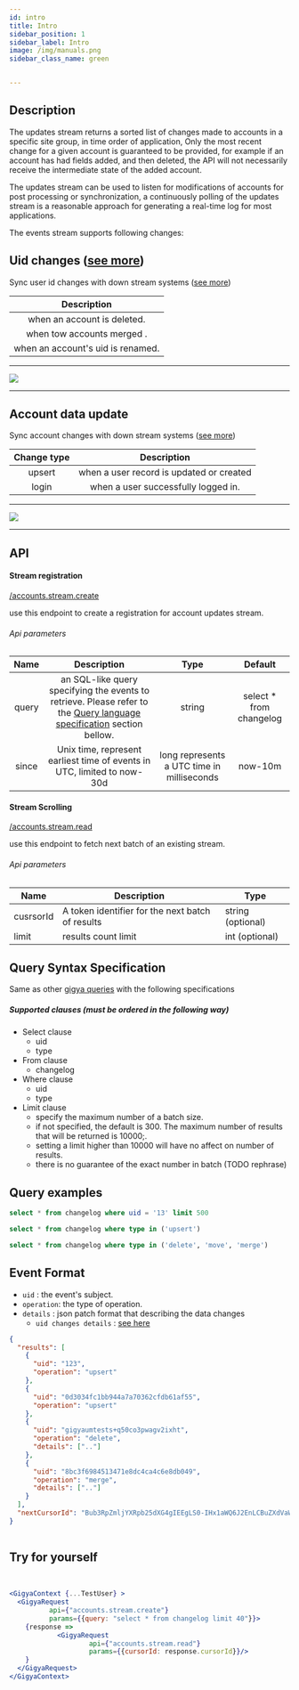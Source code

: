 ```yaml
---
id: intro
title: Intro
sidebar_position: 1 
sidebar_label: Intro
image: /img/manuals.png
sidebar_class_name: green


---
```


## Description

The updates stream returns a sorted list of changes made to accounts in a specific site group, in time order of application, Only the most recent change for a given account is guaranteed to be provided, for example if an account has had fields added, and then deleted, the API will not necessarily receive the intermediate state of the added account.

The updates stream can be used to listen for modifications of accounts for post processing or synchronization, a continuously polling of the updates stream is a reasonable approach for generating a real-time log for most applications.

The events stream supports following changes:

## Uid changes ([see more](changes/uid.md))
Sync user id changes with down stream systems ([see more](changes/uid.md))

|        Description               	         |
|:------------------------------------------:|
| when an account is deleted.              	 |
| when tow accounts merged .               	 |
|     when an account's uid is renamed.      |

---
[![](https://mermaid.ink/img/pako:eNqll9-P2jgQx_-VKFUlKlGU3yT7cA-UrXQn9k4n6L0c9-DEE7AwNuc43eXK_u_nBNJ1HBJQm0goZD7-ejz2eJxvdsYx2A_2RqDD1lrN18yyln8_rhbWbzz9x_r48ZfTnyWI48majT6DzLZWIQWg_QerImc18OXX-cl6Gu1BbEB7b10M8xEGCvKa6WlUHjBqTE_z2vY4-lK_tDB_ZufeLHQ4XJinM1M_vz0-1o_WicGLPFlL9WrN1C3X0h7byrE9IliN8lvFrm25hT2s7Qf1mHMBhVzbY83yFxIEpRSKCqmbVKYUZbuN4CXD55bPWyLh0rCyHwTZI3H8xCkXZ-JdhiFIYo0pIOMMd6g8Tz2NUs6y2W4zLKIDRntKGOgdOPWlASkXGIR7Mbt-GDhZx-xdzBEgFCSaGQnBn7eAsNbHRgAwjck5k5_RntDj2b5eq9gKSMtsC9LaF9X_sfUVBEYMja0q4NRoviT_XebIjQ4vmlGCkKQdw21BR9N44obTOAmmfhSPrTCeBJEb-nH1-35sxcEkdJLY8RPPjd5_6E7crB71sKhriEa9ot9n-qpsEk-SyHX8WP0qFUdJTYNJ4rhJ5EzjwG9JNeP9EQent0a9UgmjrxXfc9Noem0gXdJxAnzFz5uS0gA665OpPWkgAWpzHYy-FZzRslDuDORIQ-gynZWOIUcllQvCdoP-SiJpK-N839fMgDewQCnQmbGFvIO4uvXcyiRvOXXHyg575_is1h_I2m5MV0qVkyazaO8oKtuP-hIhG4Zo__jP9s6yaDG0jg9_Ud4O7qDfOTMZ1DKLEt8z0Rujo5wfbiCMS-j21lkrNdZ2Ps_zEGGDuR1u8hVJwtmVPqPoOml0G1R3K4X_LYFl8Hu5T1uKZglTuX5Fr1sAqFxeI2_I9RYUiYpdd7SdpK6xtmtBPAUfGUwV4QXZbOWAaw13BzJHYjcwYQ32RykLguEO8hMl2a46X7T3FN-NfHN6YXVfaDT4Rv5sBNHrNq3iZKQz5uyK1CBpemhwmSCyO4o8j9VlYq1OBbQKDMfoaGxFbaJO-YEpAHV0EUaIwtBTlwmZu1WHyigqiorqq3I5oXR1PIDTNxUN4PbVqAbw3kqBG3iDtaC_3jdiviYWefoxxHWc8zmp5xzSKAS6Oz_pTfim5Qc_4kz0JuA50U96M9XEvOgOdyqB1zV7VR8ZqJR8eWSZ_SBFCWP7_GEzJ0h9We3bLx8xUTXVfsgRLeD1f4zm6EE?type=png)](https://mermaid-js.github.io/mermaid-live-editor/edit#pako:eNqll9-P2jgQx_-VKFUlKlGU3yT7cA-UrXQn9k4n6L0c9-DEE7AwNuc43eXK_u_nBNJ1HBJQm0goZD7-ejz2eJxvdsYx2A_2RqDD1lrN18yyln8_rhbWbzz9x_r48ZfTnyWI48majT6DzLZWIQWg_QerImc18OXX-cl6Gu1BbEB7b10M8xEGCvKa6WlUHjBqTE_z2vY4-lK_tDB_ZufeLHQ4XJinM1M_vz0-1o_WicGLPFlL9WrN1C3X0h7byrE9IliN8lvFrm25hT2s7Qf1mHMBhVzbY83yFxIEpRSKCqmbVKYUZbuN4CXD55bPWyLh0rCyHwTZI3H8xCkXZ-JdhiFIYo0pIOMMd6g8Tz2NUs6y2W4zLKIDRntKGOgdOPWlASkXGIR7Mbt-GDhZx-xdzBEgFCSaGQnBn7eAsNbHRgAwjck5k5_RntDj2b5eq9gKSMtsC9LaF9X_sfUVBEYMja0q4NRoviT_XebIjQ4vmlGCkKQdw21BR9N44obTOAmmfhSPrTCeBJEb-nH1-35sxcEkdJLY8RPPjd5_6E7crB71sKhriEa9ot9n-qpsEk-SyHX8WP0qFUdJTYNJ4rhJ5EzjwG9JNeP9EQent0a9UgmjrxXfc9Noem0gXdJxAnzFz5uS0gA665OpPWkgAWpzHYy-FZzRslDuDORIQ-gynZWOIUcllQvCdoP-SiJpK-N839fMgDewQCnQmbGFvIO4uvXcyiRvOXXHyg575_is1h_I2m5MV0qVkyazaO8oKtuP-hIhG4Zo__jP9s6yaDG0jg9_Ud4O7qDfOTMZ1DKLEt8z0Rujo5wfbiCMS-j21lkrNdZ2Ps_zEGGDuR1u8hVJwtmVPqPoOml0G1R3K4X_LYFl8Hu5T1uKZglTuX5Fr1sAqFxeI2_I9RYUiYpdd7SdpK6xtmtBPAUfGUwV4QXZbOWAaw13BzJHYjcwYQ32RykLguEO8hMl2a46X7T3FN-NfHN6YXVfaDT4Rv5sBNHrNq3iZKQz5uyK1CBpemhwmSCyO4o8j9VlYq1OBbQKDMfoaGxFbaJO-YEpAHV0EUaIwtBTlwmZu1WHyigqiorqq3I5oXR1PIDTNxUN4PbVqAbw3kqBG3iDtaC_3jdiviYWefoxxHWc8zmp5xzSKAS6Oz_pTfim5Qc_4kz0JuA50U96M9XEvOgOdyqB1zV7VR8ZqJR8eWSZ_SBFCWP7_GEzJ0h9We3bLx8xUTXVfsgRLeD1f4zm6EE)

---

## Account data update
Sync account changes with down stream systems ([see more](changes/account.md))

|       Change type   	       |        Description               	         |
|:---------------------------:|:------------------------------------------:|
|  upsert                 	   | when a user record is updated or created 	 |
| login                     	 |    when a user successfully logged in.     |

---

[![](https://mermaid.ink/img/pako:eNp10MFqwzAMBuBXETol0L5ADoOWZrCxjm1pb764ttIYEjvYMlup--5zHRhsMHwx8udfQldUThM2ePZyHuCwExagq9rDCzy7Uw3r9QOk90j-krbVI7EaILAnOdVwl9sFHJ92aVN9kNTQx3EEqZSLlkP9x7SLoUmaH1RDSWoX1cVTUN7MbJwNaV8dZy2ZQLtPu_QFOc8ldrN8ePOuNyP9S0v4vlhIr_TFCbp7Sdh8WDCucCKfB9J5CdfygjzQRAKbfO2dp8AChb1lKSO77mIVNuwjrTCWljsj8_am38VWG3Yem16OgW7f9fB2WQ?type=png)](https://mermaid-js.github.io/mermaid-live-editor/edit#pako:eNp10MFqwzAMBuBXETol0L5ADoOWZrCxjm1pb764ttIYEjvYMlup--5zHRhsMHwx8udfQldUThM2ePZyHuCwExagq9rDCzy7Uw3r9QOk90j-krbVI7EaILAnOdVwl9sFHJ92aVN9kNTQx3EEqZSLlkP9x7SLoUmaH1RDSWoX1cVTUN7MbJwNaV8dZy2ZQLtPu_QFOc8ldrN8ePOuNyP9S0v4vlhIr_TFCbp7Sdh8WDCucCKfB9J5CdfygjzQRAKbfO2dp8AChb1lKSO77mIVNuwjrTCWljsj8_am38VWG3Yem16OgW7f9fB2WQ)

---

## API
#### Stream registration
[/accounts.stream.create](https://help.sap.com/docs/SAP_CUSTOMER_DATA_CLOUD/8b8d6fffe113457094a17701f63e3d6a/de20e73c5f0e4df0bc5ab38e2717f494.html?locale=en-US)

use this endpoint to create a registration for account updates stream.
###### Api parameters

|  Name 	|                                                      Description                                                      	|                    Type                    	|         Default         	|
|:-----:	|:---------------------------------------------------------------------------------------------------------------------:	|:------------------------------------------:	|:-----------------------:	|
| query 	| an SQL-like query specifying the events to retrieve. Please refer to the  [Query language specification](#query-syntax-specification) section bellow. 	| string                                     	| select * from changelog 	|
| since 	| Unix time, represent earliest time of events in UTC, limited to now-30d       	| long represents a UTC time in milliseconds 	| now-10m   	|




#### Stream Scrolling
[/accounts.stream.read](https://help.sap.com/docs/SAP_CUSTOMER_DATA_CLOUD/8b8d6fffe113457094a17701f63e3d6a/cbf4b101bc1d427da0e257e364da1c36.html?locale=en-US)

use this endpoint to fetch next batch of an existing stream.
###### Api parameters

|    Name              	|     Description                                                                                                                                                                                                                                                  	|     Type                    	|
|-----------------------	|------------------------------------------------------------------------------------------------------------------------------------------------------------------------------------------------------------------------------------------------------------------	|-----------------------------	|
|    cusrsorId   	|     A token identifier for the next batch of results                                                                                                                                                                                                         	|     string    (optional)    	|
|    limit |  results count limit |int   (optional)   |

## Query Syntax Specification
Same as other [gigya queries](https://developers.gigya.com/display/GD/accounts.search+REST#accounts.searchREST-QuerySyntaxSpecification:)
with the following specifications

##### Supported clauses (must be ordered in the following way)

* Select clause
  * uid
  * type
* From clause
  * changelog
* Where clause
  * uid
  * type
* Limit clause
  * specify the maximum number of a batch size.
  * if not specified, the default is 300. The maximum number of results that will be returned is 10000;.
  * setting a limit higher than 10000 will have no affect on number of results.
  * there is no guarantee of the exact number in batch (TODO rephrase)


## Query examples
  ```sql
select * from changelog where uid = '13' limit 500
```   
```sql
select * from changelog where type in ('upsert') 
```
```sql
select * from changelog where type in ('delete', 'move', 'merge') 
```

## Event Format
- `uid` : the event's subject.
- `operation`: the type of operation.
- `details` : json patch format that describing the data changes
  - `uid changes details` : [see here](changes/uid#changes-details-format)

```json
{
  "results": [
    {
      "uid": "123",
      "operation": "upsert"    
    },
    {
      "uid": "0d3034fc1bb944a7a70362cfdb61af55",
      "operation": "upsert"
    },
    {
      "uid": "gigyaumtests+q50co3pwagv2ixht",
      "operation": "delete",
      "details": [".."]
    },
    {
      "uid": "8bc3f6984513471e8dc4ca4c6e8db049",
      "operation": "merge",
      "details": [".."]
    }
  ],
  "nextCursorId": "Bub3RpZmljYXRpb25dXG4gIEEgLS0-IHx1aWQ6J2EnLCBuZXdVaWQ6J2InfCBTKChub3Rp"
}
    
```

## Try for yourself

```jsx live

 
<GigyaContext {...TestUser} >
  <GigyaRequest
          api={"accounts.stream.create"}
          params={{query: "select * from changelog limit 40"}}>
    {response =>
            <GigyaRequest
                    api={"accounts.stream.read"}
                    params={{cursorId: response.cursorId}}/>
    }
  </GigyaRequest>
</GigyaContext>

```
